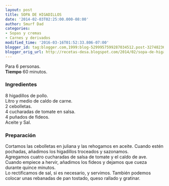 ```yaml
---
layout: post
title: SOPA DE HIGADILLOS
date: '2014-02-03T02:25:00.000-08:00'
author: Smurf Dad
categories:
- Sopas y cremas
- Carnes y derivados
modified_time: '2016-03-16T01:52:33.806-07:00'
blogger_id: tag:blogger.com,1999:blog-5299957599287034512.post-327482366018908114
blogger_orig_url: http://recetas-desa.blogspot.com/2014/02/sopa-de-higadillos.html
---
```


Para 6 personas.<br><b>Tiempo</b> 60 minutos.<br><h3>Ingredientes</h3><p>8 higadillos de pollo.<br/>Litro y medio de caldo de carne.<br/>2 cebolletas.<br/>4 cucharadas de tomate en salsa.<br/>4 pu&ntilde;ados de fideos.<br/>Aceite y Sal.<br/></p><h3>Preparaci&oacute;n</h3><p>Cortamos las cebolletas en juliana y las rehogamos en aceite. Cuando est&eacute;n pochadas, a&ntilde;adimos los higadillos troceados y sazonamos.<br/>Agregamos cuatro cucharadas de salsa de tomate y el caldo de ave. Cuando empiece a hervir, a&ntilde;adimos los fideos y dejamos que cueza durante quince minutos.<br/>Lo rectificamos de sal, si es necesario, y servimos. Tambi&eacute;n podemos colocar unas rebanadas de pan tostado, queso rallado y gratinar.<br/></p>